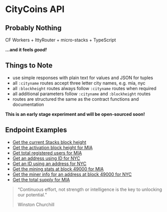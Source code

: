 # CityCoins API

## Probably Nothing

CF Workers + IttyRouter + micro-stacks + TypeScript

**...and it feels _good!_**

## Things to Note

- use simple responses with plain text for values and JSON for tuples
- all `:cityname` routes accept three letter city names, e.g. mia, nyc
- all `:blockheight` routes always follow `:cityname` routes when required
- all additional parameters follow `:cityname` and `:blockheight` routes
- routes are structured the same as the contract functions and documentation

**This is an early stage experiment and will be open-sourced soon!**

## Endpoint Examples

- [Get the current Stacks block height](https://api.citycoins.co/stacks-block-height)
- [Get the activation block height for MIA](https://api.citycoins.co/activation/get-activation-block/mia)
- [Get total registered users for MIA](https://api.citycoins.co/activation/get-registered-users-nonce/mia)
- [Get an address using ID for NYC](https://api.citycoins.co/activation/get-user/nyc/682)
- [Get an ID using an address for NYC](https://api.citycoins.co/activation/get-user-id/nyc/SP1FJ0MY8M18KZF43E85WJN48SDXYS1EC4BCQW02S)
- [Get the mining stats at block 49000 for MIA](https://api.citycoins.co/mining/mining-stats-at-block/mia/49000)
- [Get the miner info for an address at block 49000 for NYC](https://api.citycoins.co/mining/miner-at-block/nyc/49000/SP1FJ0MY8M18KZF43E85WJN48SDXYS1EC4BCQW02S)
- [Get the total supply for MIA](https://api.citycoins.co/token/total-supply/mia)

> “Continuous effort, not strength or intelligence
> is the key to unlocking our potential.”
>
> Winston Churchill
